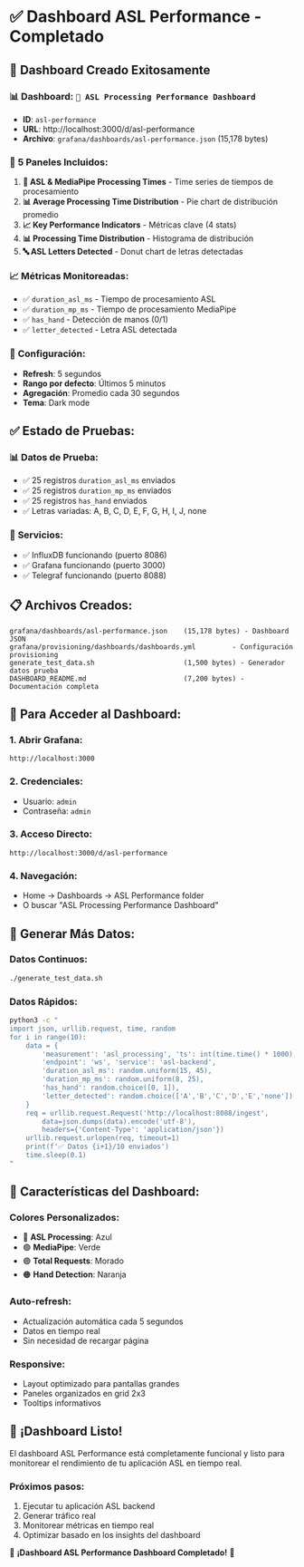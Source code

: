 # ✅ Dashboard ASL Performance - Completado

## 🎉 Dashboard Creado Exitosamente

### 📊 **Dashboard**: `🤟 ASL Processing Performance Dashboard`
- **ID**: `asl-performance`
- **URL**: http://localhost:3000/d/asl-performance
- **Archivo**: `grafana/dashboards/asl-performance.json` (15,178 bytes)

### 🎯 **5 Paneles Incluidos:**

1. **🚀 ASL & MediaPipe Processing Times** - Time series de tiempos de procesamiento
2. **📊 Average Processing Time Distribution** - Pie chart de distribución promedio  
3. **📈 Key Performance Indicators** - Métricas clave (4 stats)
4. **📊 Processing Time Distribution** - Histograma de distribución
5. **🔤 ASL Letters Detected** - Donut chart de letras detectadas

### 📈 **Métricas Monitoreadas:**
- ✅ `duration_asl_ms` - Tiempo de procesamiento ASL
- ✅ `duration_mp_ms` - Tiempo de procesamiento MediaPipe  
- ✅ `has_hand` - Detección de manos (0/1)
- ✅ `letter_detected` - Letra ASL detectada

### 🔧 **Configuración:**
- **Refresh**: 5 segundos
- **Rango por defecto**: Últimos 5 minutos
- **Agregación**: Promedio cada 30 segundos
- **Tema**: Dark mode

## ✅ **Estado de Pruebas:**

### 📊 **Datos de Prueba:**
- ✅ 25 registros `duration_asl_ms` enviados
- ✅ 25 registros `duration_mp_ms` enviados  
- ✅ 25 registros `has_hand` enviados
- ✅ Letras variadas: A, B, C, D, E, F, G, H, I, J, none

### 🚀 **Servicios:**
- ✅ InfluxDB funcionando (puerto 8086)
- ✅ Grafana funcionando (puerto 3000)
- ✅ Telegraf funcionando (puerto 8088)

## 📋 **Archivos Creados:**

```
grafana/dashboards/asl-performance.json    (15,178 bytes) - Dashboard JSON
grafana/provisioning/dashboards/dashboards.yml         - Configuración provisioning  
generate_test_data.sh                      (1,500 bytes) - Generador datos prueba
DASHBOARD_README.md                        (7,200 bytes) - Documentación completa
```

## 🎯 **Para Acceder al Dashboard:**

### 1. **Abrir Grafana:**
```
http://localhost:3000
```

### 2. **Credenciales:**
- Usuario: `admin`
- Contraseña: `admin`

### 3. **Acceso Directo:**
```
http://localhost:3000/d/asl-performance
```

### 4. **Navegación:**
- Home → Dashboards → ASL Performance folder
- O buscar "ASL Processing Performance Dashboard"

## 🧪 **Generar Más Datos:**

### Datos Continuos:
```bash
./generate_test_data.sh
```

### Datos Rápidos:
```bash
python3 -c "
import json, urllib.request, time, random
for i in range(10):
    data = {
        'measurement': 'asl_processing', 'ts': int(time.time() * 1000),
        'endpoint': 'ws', 'service': 'asl-backend', 
        'duration_asl_ms': random.uniform(15, 45),
        'duration_mp_ms': random.uniform(8, 25),
        'has_hand': random.choice([0, 1]),
        'letter_detected': random.choice(['A','B','C','D','E','none'])
    }
    req = urllib.request.Request('http://localhost:8088/ingest', 
        data=json.dumps(data).encode('utf-8'),
        headers={'Content-Type': 'application/json'})
    urllib.request.urlopen(req, timeout=1)
    print(f'✅ Datos {i+1}/10 enviados')
    time.sleep(0.1)
"
```

## 🎨 **Características del Dashboard:**

### Colores Personalizados:
- 🔵 **ASL Processing**: Azul
- 🟢 **MediaPipe**: Verde  
- 🟣 **Total Requests**: Morado
- 🟠 **Hand Detection**: Naranja

### Auto-refresh:
- Actualización automática cada 5 segundos
- Datos en tiempo real
- Sin necesidad de recargar página

### Responsive:
- Layout optimizado para pantallas grandes
- Paneles organizados en grid 2x3
- Tooltips informativos

## 🏁 **¡Dashboard Listo!**

El dashboard ASL Performance está completamente funcional y listo para monitorear el rendimiento de tu aplicación ASL en tiempo real.

### **Próximos pasos:**
1. Ejecutar tu aplicación ASL backend
2. Generar tráfico real
3. Monitorear métricas en tiempo real
4. Optimizar basado en los insights del dashboard

🎉 **¡Dashboard ASL Performance Dashboard Completado!** 🎉
